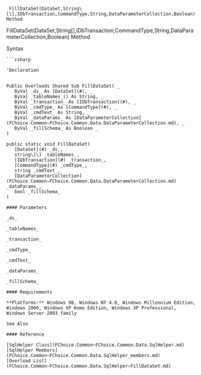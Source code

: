 ﻿     FillDataSet(DataSet,String\[\],IDbTransaction,CommandType,String,DataParameterCollection,Boolean) Method                                                   

FillDataSet(DataSet,String\[\],IDbTransaction,CommandType,String,DataParameterCollection,Boolean) Method

Syntax

```vbnet
```csharp

'Declaration
 

Public Overloads Shared Sub FillDataSet( _
   ByVal _ds_ As [DataSet](#), _
   ByVal _tableNames_() As String, _
   ByVal _transaction_ As [IDbTransaction](#), _
   ByVal _cmdType_ As [CommandType](#), _
   ByVal _cmdText_ As String, _
   ByVal _dataParams_ As [DataParameterCollection](FChoice.Common~FChoice.Common.Data.DataParameterCollection.md), _
   ByVal _fillSchema_ As Boolean _
) 

public static void FillDataSet( 
   [DataSet](#) _ds_,
   string\[\] _tableNames_,
   [IDbTransaction](#) _transaction_,
   [CommandType](#) _cmdType_,
   string _cmdText_,
   [DataParameterCollection](FChoice.Common~FChoice.Common.Data.DataParameterCollection.md) _dataParams_,
   bool _fillSchema_
)

#### Parameters

_ds_

_tableNames_

_transaction_

_cmdType_

_cmdText_

_dataParams_

_fillSchema_

#### Requirements

**Platforms:** Windows 98, Windows NT 4.0, Windows Millennium Edition, Windows 2000, Windows XP Home Edition, Windows XP Professional, Windows Server 2003 family

See Also

#### Reference

[SqlHelper Class](FChoice.Common~FChoice.Common.Data.SqlHelper.md)  
[SqlHelper Members](FChoice.Common~FChoice.Common.Data.SqlHelper_members.md)  
[Overload List](FChoice.Common~FChoice.Common.Data.SqlHelper~FillDataSet.md)